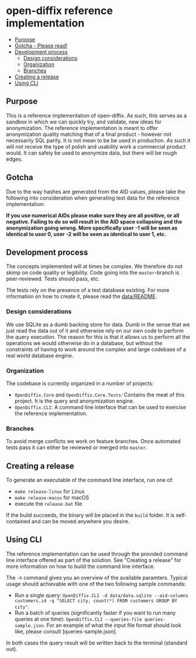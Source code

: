 # open-diffix reference implementation

- [Purpose](#purpose)
- [Gotcha - Please read!](#gotcha)
- [Development process](#development-process)
  - [Design considerations](#design-considerations)
  - [Organization](#organization)
  - [Branches](#branches)
- [Creating a release](#creating-a-release)
- [Using CLI](#using-cli)


## Purpose

This is a reference implementation of open-diffix.
As such, this serves as a sandbox in which we can quickly try, and validate, new ideas for anonymization.
The reference implementation is meant to offer anonymization quality matching that of a final product - however
not necessarily SQL parity. It is not mean to be be used in production. As such it will not receive the type of polish
and usability work a commercial product would. It can safely be used to anonymize data, but there will be rough
edges.

## Gotcha

Due to the way hashes are generated from the AID values, please take the following into consideration when generating
test data for the reference implementation:

**If you use numerical AIDs please make sure they are all positive, or all negative. Failing to do so will result in
the AID space collapsing and the anonymization going wrong. More specifically user -1 will be seen as identical to
user 0, user -2 will be seen as identical to user 1, etc.**

## Development process

The concepts implemented will at times be complex. We therefore do not skimp on code quality or legibility.
Code going into the `master`-branch is peer-reviewed. Tests should pass, etc.

The tests rely on the presence of a test database existing.
For more information on how to create it, please read the [data/README](data/README.md).

### Design considerations

We use SQLite as a dumb backing store for data. Dumb in the sense that we just read the data out of it and
otherwise rely on our own code to perform the query execution. The reason for this is that it allows us to
perform all the operations we would otherwise do in a database, but without the constraints of having to work
around the complex and large codebase of a real world database engine.

### Organization

The codebase is currently organized in a number of projects:

- `OpenDiffix.Core` and `OpenDiffix.Core.Tests`: Contains the meat of this project. It is the query and anonymization engine.
- `OpenDiffix.CLI`: A command line interface that can be used to exercise the reference implementation.

### Branches

To avoid merge conflicts we work on feature branches. Once automated tests pass it can either be reviewed
or merged into `master`.

## Creating a release

To generate an executable of the command line interface, run one of:

- `make release-linux` for Linux
- `make release-macos` for macOS
- execute the `release.bat` file

If the build succeeds, the binary will be placed in the `build` folder. It is self-contained and can be moved anywhere
you desire.

## Using CLI

The reference implementation can be used through the provided command line interface offered as part of the solution.
See "Creating a release" for more information on how to build the command line interface.

The `-h` command gives you an overview of the available paramters. Typical usage should achievable with one of the
two following sample commands:

- Run a single query: `OpenDiffix.CLI -d data/data.sqlite --aid-columns customers.id -q "SELECT city, count(*) FROM
  customers GROUP BY city"`.
- Run a batch of queries (significantly faster if you want to run many queries at one time): `OpenDiffix.CLI
  --queries-file queries-sample.json`. For an example of what the input file format should look like,
  please consult [queries-sample.json].

In both cases the query result will be written back to the terminal (standard out).

